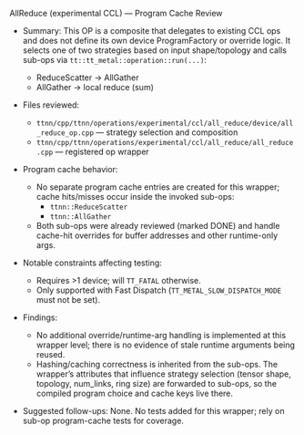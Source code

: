 AllReduce (experimental CCL) — Program Cache Review

- Summary: This OP is a composite that delegates to existing CCL ops and does not define its own device ProgramFactory or override logic. It selects one of two strategies based on input shape/topology and calls sub-ops via `tt::tt_metal::operation::run(...)`:
  - ReduceScatter → AllGather
  - AllGather → local reduce (sum)

- Files reviewed:
  - `ttnn/cpp/ttnn/operations/experimental/ccl/all_reduce/device/all_reduce_op.cpp` — strategy selection and composition
  - `ttnn/cpp/ttnn/operations/experimental/ccl/all_reduce/all_reduce.cpp` — registered op wrapper

- Program cache behavior:
  - No separate program cache entries are created for this wrapper; cache hits/misses occur inside the invoked sub-ops:
    - `ttnn::ReduceScatter`
    - `ttnn::AllGather`
  - Both sub-ops were already reviewed (marked DONE) and handle cache-hit overrides for buffer addresses and other runtime-only args.

- Notable constraints affecting testing:
  - Requires >1 device; will `TT_FATAL` otherwise.
  - Only supported with Fast Dispatch (`TT_METAL_SLOW_DISPATCH_MODE` must not be set).

- Findings:
  - No additional override/runtime-arg handling is implemented at this wrapper level; there is no evidence of stale runtime arguments being reused.
  - Hashing/caching correctness is inherited from the sub-ops. The wrapper’s attributes that influence strategy selection (tensor shape, topology, num_links, ring size) are forwarded to sub-ops, so the compiled program choice and cache keys live there.

- Suggested follow-ups: None. No tests added for this wrapper; rely on sub-op program-cache tests for coverage.
